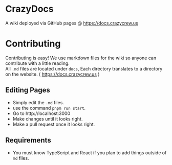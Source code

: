 # CrazyDocs
A wiki deployed via GitHub pages @ https://docs.crazycrew.us

# Contributing
Contributing is easy! We use markdown files for the wiki so anyone can contribute with a little reading.<br>
All `.md` files are located under `docs`, Each directory translates to a directory on the website. ( https://docs.crazycrew.us )

## Editing Pages
* Simply edit the `.md` files.
* use the command `pnpm run start`.
* Go to http://localhost:3000
* Make changes until it looks right.
* Make a pull request once it looks right.

## Requirements
* You must know TypeScript and React if you plan to add things outside of `md` files.
